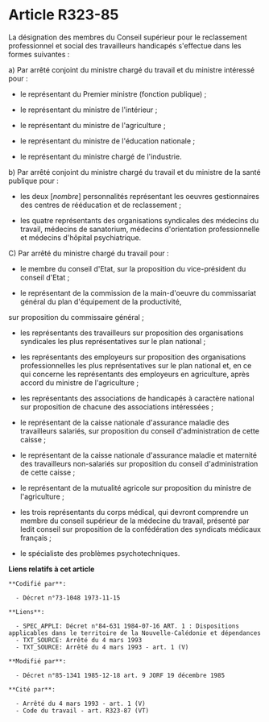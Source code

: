 # Article R323-85

La désignation des membres du Conseil supérieur pour le reclassement professionnel et social des travailleurs handicapés
s'effectue dans les formes suivantes :

a) Par arrêté conjoint du ministre chargé du travail et du ministre intéressé pour :

- le représentant du Premier ministre (fonction publique) ;

- le représentant du ministre de l'intérieur ;

- le représentant du ministre de l'agriculture ;

- le représentant du ministre de l'éducation nationale ;

- le représentant du ministre chargé de l'industrie.

b) Par arrêté conjoint du ministre chargé du travail et du ministre de la santé publique pour :

- les deux [*nombre*] personnalités représentant les oeuvres gestionnaires des centres de rééducation et de reclassement ;

- les quatre représentants des organisations syndicales des médecins du travail, médecins de sanatorium, médecins
d'orientation professionnelle et médecins d'hôpital psychiatrique.

C) Par arrêté du ministre chargé du travail pour :

- le membre du conseil d'Etat, sur la proposition du vice-président du conseil d'Etat ;

- le représentant de la commission de la main-d'oeuvre du commissariat général du plan d'équipement de la productivité,

sur proposition du commissaire général ;

- les représentants des travailleurs sur proposition des organisations syndicales les plus représentatives sur le plan
national ;

- les représentants des employeurs sur proposition des organisations professionnelles les plus représentatives sur le plan
national et, en ce qui concerne les représentants des employeurs en agriculture, après accord du ministre de l'agriculture ;

- les représentants des associations de handicapés à caractère national sur proposition de chacune des associations
intéressées ;

- le représentant de la caisse nationale d'assurance maladie des travailleurs salariés, sur proposition du conseil
d'administration de cette caisse ;

- le représentant de la caisse nationale d'assurance maladie et maternité des travailleurs non-salariés sur proposition du
conseil d'administration de cette caisse ;

- le représentant de la mutualité agricole sur proposition du ministre de l'agriculture ;

- les trois représentants du corps médical, qui devront comprendre un membre du conseil supérieur de la médecine du travail,
présenté par ledit conseil sur proposition de la confédération des syndicats médicaux français ;

- le spécialiste des problèmes psychotechniques.

**Liens relatifs à cet article**

	**Codifié par**:

	  - Décret n°73-1048 1973-11-15

	**Liens**:

	  - SPEC_APPLI: Décret n°84-631 1984-07-16 ART. 1 : Dispositions applicables dans le territoire de la Nouvelle-Calédonie et dépendances
	  - TXT_SOURCE: Arrêté du 4 mars 1993
	  - TXT_SOURCE: Arrêté du 4 mars 1993 - art. 1 (V)

	**Modifié par**:

	  - Décret n°85-1341 1985-12-18 art. 9 JORF 19 décembre 1985

	**Cité par**:

	  - Arrêté du 4 mars 1993 - art. 1 (V)
	  - Code du travail - art. R323-87 (VT)
